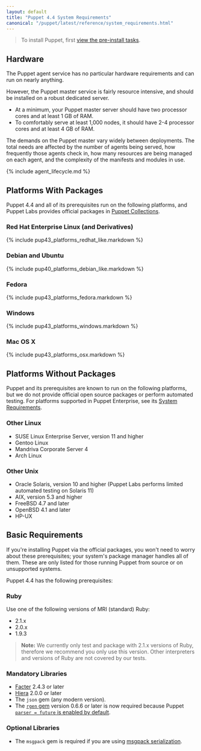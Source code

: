```yaml
---
layout: default
title: "Puppet 4.4 System Requirements"
canonical: "/puppet/latest/reference/system_requirements.html"
---
```


> To install Puppet, first [view the pre-install tasks](./install_pre.html).

## Hardware

The Puppet agent service has no particular hardware requirements and can run on nearly anything.

However, the Puppet master service is fairly resource intensive, and should be installed on a robust dedicated server.

* At a minimum, your Puppet master server should have two processor cores and at least 1 GB of RAM.
* To comfortably serve at least 1,000 nodes, it should have 2-4 processor cores and at least 4 GB of RAM.

The demands on the Puppet master vary widely between deployments. The total needs are affected by the number of agents being served, how frequently those agents check in, how many resources are being managed on each agent, and the complexity of the manifests and modules in use.

{% include agent_lifecycle.md %}

## Platforms With Packages

Puppet 4.4 and all of its prerequisites run on the following platforms, and Puppet Labs provides official packages in [Puppet Collections](./upgrade_minor.html#puppet-collections-and-upgrading).

### Red Hat Enterprise Linux (and Derivatives)

{% include pup43_platforms_redhat_like.markdown %}

### Debian and Ubuntu

{% include pup40_platforms_debian_like.markdown %}

### Fedora

{% include pup43_platforms_fedora.markdown %}

### Windows

{% include pup43_platforms_windows.markdown %}

### Mac OS X

{% include pup43_platforms_osx.markdown %}

## Platforms Without Packages

Puppet and its prerequisites are known to run on the following platforms, but we do not provide official open source packages or perform automated testing. For platforms supported in Puppet Enterprise, see its [System Requirements](/pe/latest/install_system_requirements.html#supported-operating-systems).

### Other Linux

* SUSE Linux Enterprise Server, version 11 and higher
* Gentoo Linux
* Mandriva Corporate Server 4
* Arch Linux

### Other Unix

* Oracle Solaris, version 10 and higher (Puppet Labs performs limited automated testing on Solaris 11)
* AIX, version 5.3 and higher
* FreeBSD 4.7 and later
* OpenBSD 4.1 and later
* HP-UX

## Basic Requirements

If you're installing Puppet via the official packages, you won't need to worry about these prerequisites; your system's package manager handles all of them. These are only listed for those running Puppet from source or on unsupported systems.

Puppet 4.4 has the following prerequisites:

### Ruby

Use one of the following versions of MRI (standard) Ruby:

* 2.1.x
* 2.0.x
* 1.9.3

> **Note:** We currently only test and package with 2.1.x versions of Ruby, therefore we recommend you only use this version. Other interpreters and versions of Ruby are not covered by our tests.

### Mandatory Libraries

* [Facter](http://www.puppetlabs.com/puppet/related-projects/facter/) 2.4.3 or later
* [Hiera]({{hiera}}/) 2.0.0 or later
* The `json` gem (any modern version).
* The [`rgen` gem](http://ruby-gen.org/downloads) version 0.6.6 or later is now required because Puppet [`parser = future` is enabled by default](./lang_updating_manifests.html).

### Optional Libraries

* The `msgpack` gem is required if you are using [msgpack serialization](./experiments_msgpack.html).
